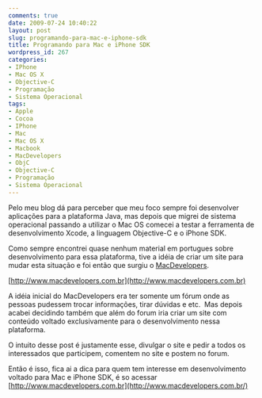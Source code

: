 ```yaml
---
comments: true
date: 2009-07-24 10:40:22
layout: post
slug: programando-para-mac-e-iphone-sdk
title: Programando para Mac e iPhone SDK
wordpress_id: 267
categories:
- IPhone
- Mac OS X
- Objective-C
- Programação
- Sistema Operacional
tags:
- Apple
- Cocoa
- IPhone
- Mac
- Mac OS X
- Macbook
- MacDevelopers
- ObjC
- Objective-C
- Programação
- Sistema Operacional
---
```


Pelo meu blog dá para perceber que meu foco sempre foi desenvolver aplicações para a plataforma Java, mas depois que migrei de sistema operacional passando a utilizar o Mac OS comecei a testar a ferramenta de desenvolvimento Xcode, a linguagem Objective-C e o iPhone SDK.




Como sempre encontrei quase nenhum material em portugues sobre desenvolvimento para essa plataforma, tive a idéia de criar um site para mudar esta situação e foi então que surgiu o [MacDevelopers](http://www.macdevelopers.com.br).




[http://www.macdevelopers.com.br](http://www.macdevelopers.com.br)




A idéia inicial do MacDevelopers era ter somente um fórum onde as pessoas pudessem trocar informações, tirar dúvidas e etc.  Mas depois acabei decidindo também que além do forum iria criar um site com conteúdo voltado exclusivamente para o desenvolvimento nessa plataforma.




O intuito desse post é justamente esse, divulgar o site e pedir a todos os interessados que participem, comentem no site e postem no forum.




Então é isso, fica ai a dica para quem tem interesse em desenvolvimento voltado para Mac e iPhone SDK, é so acessar [http://www.macdevelopers.com.br](http://www.macdevelopers.com.br/)
